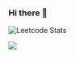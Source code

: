 ### Hi there 👋

![Leetcode Stats](https://leetcard.jacoblin.cool/huzaifamalik47)

![](https://komarev.com/ghpvc/?username=huzaifamalik47)

<!--
**huzaifa-vartana/huzaifa-vartana** is a ✨ _special_ ✨ repository because its `README.md` (this file) appears on your GitHub profile.

Here are some ideas to get you started:

- 🔭 I’m currently working on ...
- 🌱 I’m currently learning ...
- 👯 I’m looking to collaborate on ...
- 🤔 I’m looking for help with ...
- 💬 Ask me about ...
- 📫 How to reach me: ...
- 😄 Pronouns: ...
- ⚡ Fun fact: ...
-->
